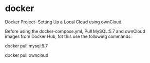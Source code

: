 # docker
Docker Project- Setting Up a Local Cloud using ownCloud

Before using the docker-compose.yml, Pull MySQL:5.7 and ownCloud images from Docker Hub, fot this use the following commands:

docker pull mysql:5.7

docker pull owncloud
